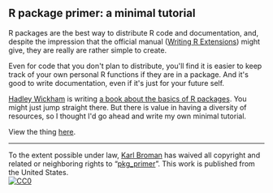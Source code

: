 ## R package primer: a minimal tutorial

R packages are the best way to distribute R code and documentation,
and, despite the impression that the official manual
([Writing R Extensions](http://cran.r-project.org/doc/manuals/r-release/R-exts.html))
might give, they are really are rather simple to create.

Even for code that you don't plan to distribute, you'll find it is
easier to keep track of your own personal R functions if they are in a
package. And it's good to write documentation, even if it's just for
your future self.

[Hadley Wickham](http://had.co.nz/) is writing
[a book about the basics of R packages](http://r-pkgs.had.co.nz/). You might just
jump straight there. But there is value in having a diversity of
resources, so I thought I'd go ahead and write my own minimal tutorial.

View the thing [here](http://kbroman.org/pkg_primer).

---

To the extent possible under law,
[Karl Broman](http://github.com/kbroman)
has waived all copyright and related or neighboring rights to
&ldquo;[pkg_primer](http://github.com/kbroman/pkg_primer)&rdquo;.
This work is published from the United States.
<br/>
[![CC0](http://i.creativecommons.org/p/zero/1.0/88x31.png)](http://creativecommons.org/publicdomain/zero/1.0/)
